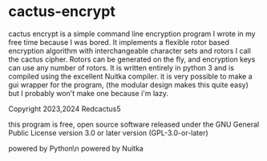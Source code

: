 # cactus-encrypt
cactus encrypt is a simple command line encryption program I wrote in my free time because I was bored. It implements a flexible rotor based encryption algorithm with interchangeable character sets and rotors I call the cactus cipher. Rotors can be generated on the fly, and encryption keys can use any number of rotors. It is written entirely in python 3 and is compiled using the excellent Nuitka compiler. it is very possible to make a gui wrapper for the program, (the modular design makes this quite easy) but I probably won't make one because i'm lazy. 

Copyright 2023,2024 Redcactus5

this program is free, open source software released under the GNU General Public License version 3.0 or later version (GPL-3.0-or-later)

powered by Python\n
powered by Nuitka

